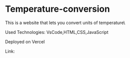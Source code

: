 # Temperature-conversion
This is a website that lets you convert units of temperature\

Used Technologies: VsCode,HTML,CSS,JavaScript

Deployed on Vercel

Link:
